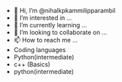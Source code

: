 - 👋 Hi, I’m @nihalkpkammilipparambil
- 👀 I’m interested in ...
- 🌱 I’m currently learning ...
- 💞️ I’m looking to collaborate on ...
- 📫 How to reach me ...
- Coding languages
-   Python(intermediate)
-   c++ (Basics)
-   python(intermediate)

<!---
nihalkpkammilipparambil/nihalkpkammilipparambil is a ✨ special ✨ repository because its `README.md` (this file) appears on your GitHub profile.
You can click the Preview link to take a look at your changes.
--->
